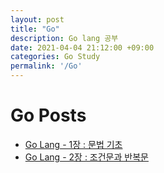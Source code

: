 ```yaml
---
layout: post
title: "Go"
description: Go lang 공부
date: 2021-04-04 21:12:00 +09:00
categories: Go Study
permalink: '/Go'
---
```


# Go Posts

- [Go Lang - 1장 : 문법 기초](https://yoowonyoung.github.io/posts/Go-01/)
- [Go Lang - 2장 : 조건문과 반복문](https://yoowonyoung.github.io/posts/Go-02/)



